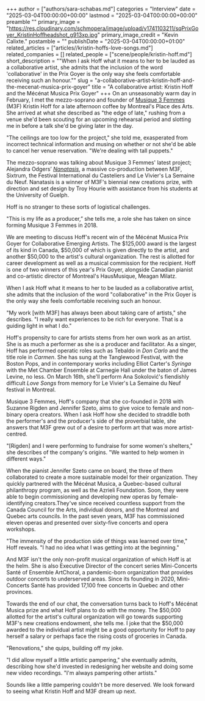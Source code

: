+++
author = ["authors/sara-schabas.md"]
categories = "Interview"
date = "2025-03-04T00:00:00+00:00"
lastmod = "2025-03-04T00:00:00+00:00"
preamble ""
primary_image = "https://res.cloudinary.com/schmopera/image/upload/v1741103211/sqPrixGoyer_KristinHoffheadshot_g913xp.jpg"
primary_image_credit = "Kevin Calixte."
postamble = ""
publishDate = "2025-03-04T00:00:00+01:00"
related_articles = ["articles//kristin-hoffs-love-songs.md"]
related_companies = []
related_people = ["scene/people/kristin-hoff.md"]
short_description = ""When I ask Hoff what it means to her to be lauded as a collaborative artist, she admits that the inclusion of the word 'collaborative' in the Prix Goyer is the only way she feels comfortable receiving such an honour.""
slug = "a-collaborative-artist-kristin-hoff-and-the-mecenat-musica-prix-goyer"
title = "A collaborative artist: Kristin Hoff and the Mécénat Musica Prix Goyer"
+++
On an unseasonably warm day in February, I met the mezzo-soprano and founder of [Musique 3 Femmes](https://www.musique3femmes.com/) (M3F) Kristin Hoff for a late afternoon coffee by Montreal's Place des Arts. She arrived at what she described as "the edge of late," rushing from a venue she'd been scouting for an upcoming rehearsal period and slotting me in before a talk she'd be giving later in the day.

"The ceilings are too low for the project," she told me, exasperated from incorrect technical information and musing on whether or not she'd be able to cancel her venue reservation. "We're dealing with tall puppets." 

The mezzo-soprano was talking about Musique 3 Femmes' latest project; Alejandra Odgers’ [_Nanatasis_](https://www.musique3femmes.com/performances), a massive co-production between M3F, Sixtrum, the Festival International du Casteliers and Le Vivier's La Semaine du Neuf. Nanatasis is a winner of M3F's biennial new creations prize, with direction and set design by Troy Hourie with assistance from his students at the University of Guelph. 

Hoff is no stranger to these sorts of logistical challenges. 

"This is my life as a producer,” she tells me, a role she has taken on since forming Musique 3 Femmes in 2018.

We are meeting to discuss Hoff's recent win of the Mécénat Musica Prix Goyer for Collaborative Emerging Artists. The $125,000 award is the largest of its kind in Canada, $50,000 of which is given directly to the artist, and another $50,000 to the artist's cultural organization. The rest is allotted for career development as well as a musical commission for the recipient. Hoff is one of two winners of this year's Prix Goyer, alongside Canadian pianist and co-artistic director of Montreal's HausMusique, Meagan Milatz.

When I ask Hoff what it means to her to be lauded as a collaborative artist, she admits that the inclusion of the word "collaborative" in the Prix Goyer is the only way she feels comfortable receiving such an honour. 

"My work [with M3F] has always been about taking care of artists," she describes. "I really want experiences to be rich for everyone. That is a guiding light in what I do."

Hoff's propensity to care for artists stems from her own work as an artist. She is as much a performer as she is a producer and facilitator. As a singer, Hoff has performed operatic roles such as Tebaldo in _Don Carlo_ and the title role in _Carmen_. She has sung at the Tanglewood Festival, with the Boston Pops, and in contemporary works including Elliot Carter's _Syringa_ with the Met Chamber Ensemble at Carnegie Hall under the baton of James Levine, no less. On March 16th, she'll perform Ana Sokolović's fiendishly difficult _Love Songs_ from memory for Le Vivier's La Semaine du Neuf festival in Montreal. 

Musique 3 Femmes, Hoff's company that she co-founded in 2018 with Suzanne Rigden and Jennifer Szeto, aims to give voice to female and non-binary opera creators. When I ask Hoff how she decided to straddle both the performer's and the producer's side of the proverbial table, she answers that M3F grew out of a desire to perform art that was more artist-centred.

"[Rigden] and I were performing to fundraise for some women's shelters," she describes of the company's origins. "We wanted to help women in different ways."

When the pianist Jennifer Szeto came on board, the three of them collaborated to create a more sustainable model for their organization. They quickly partnered with the Mécénat Musica, a Quebec-based cultural philanthropy program, as well as the Azrieli Foundation. Soon, they were able to begin commissioning and developing new operas by female-identifying creators.They've since received countless support from the Canada Council for the Arts, individual donors, and the Montreal and Quebec arts councils. In the past seven years, M3F has commissioned eleven operas and presented over sixty-five concerts and opera workshops.

"The immensity of the production side of things was learned over time," Hoff reveals. "I had no idea what I was getting into at the beginning."

And M3F isn't the only non-profit musical organization of which Hoff is at the helm. She is also Executive Director of the concert series Mini-Concerts Santé of Ensemble ArtChoral, a pandemic-born organization that provides outdoor concerts to underserved areas. Since its founding in 2020, Mini-Concerts Santé has provided 17,100 free concerts in Quebec and other provinces.

Towards the end of our chat, the conversation turns back to Hoff's Mécénat Musica prize and what Hoff plans to do with the money. The $50,000 allotted for the artist's cultural organization will go towards supporting M3F's new creations endowment, she tells me. I joke that the $50,000 awarded to the individual artist might be a good opportunity for Hoff to pay herself a salary or perhaps face the rising costs of groceries in Canada.

"Renovations," she quips, building off my joke. 

"I did allow myself a little artistic pampering," she eventually admits, describing how she'd invested in redesigning her website and doing some new video recordings. "I'm always pampering other artists."

Sounds like a little pampering couldn't be more deserved. We look forward to seeing what Kristin Hoff and M3F dream up next.